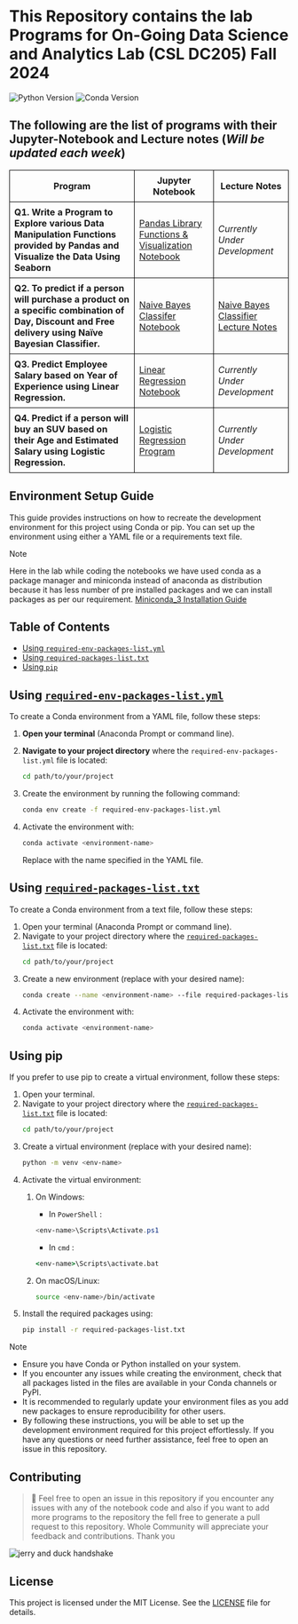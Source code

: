 # This Repository contains the lab Programs for On-Going Data Science and Analytics Lab (CSL DC205) Fall 2024
![Python Version](https://img.shields.io/badge/Python-3.10-fdcd3d.svg)
![Conda Version](https://img.shields.io/badge/conda-24.9-43b02a.svg)
## The following are the list of programs with their Jupyter-Notebook and Lecture notes (*Will be updated each week*)

<table style="border-collapse: collapse; width: 100%;">
    <tr>
        <th style="border: 1px solid black; padding: 8px;"><b>Program</b></th>
        <th style="border: 1px solid black; padding: 8px;"><b>Jupyter Notebook</b></th>
        <th style="border: 1px solid black; padding: 8px;"><b>Lecture Notes</b></th>
    </tr>
    <tr>
        <td style="border: 1px solid black; padding: 8px;"><b>Q1. Write a Program to Explore various Data Manipulation Functions provided by Pandas and Visualize the Data Using Seaborn</b></td>
        <td style="border: 1px solid black; padding: 8px;"><a href="pandas_librabry_functions.ipynb">Pandas Library Functions & Visualization Notebook</a></td>
        <td style="border: 1px solid black; padding: 8px;"><i>Currently Under Development</i></td>
    </tr>
    <tr>
        <td style="border: 1px solid black; padding: 8px;"><b>Q2. To predict if a person will purchase a product on a specific combination of Day, Discount and Free delivery using Naïve Bayesian Classifier.</b></td>
        <td style="border: 1px solid black; padding: 8px;"><a href="naive_bayes_classifier.ipynb">Naive Bayes Classifer Notebook</a></td>
        <td style="border: 1px solid black; padding: 8px;"><a href="Lecture%20Notes/Naive_Bayesian_Classifier_Notes.pdf">Naive Bayes Classifier Lecture Notes</a></td>
    </tr>
    <tr>
        <td style="border: 1px solid black; padding: 8px;"><b>Q3. Predict Employee Salary based on Year of Experience using Linear Regression.</b></td>
        <td style="border: 1px solid black; padding: 8px;"><a href="linear_regression.ipynb">Linear Regression Notebook</a></td>
        <td style="border: 1px solid black; padding: 8px;"><i>Currently Under Development</i></td>
    </tr>
     <tr>
        <td style="border: 1px solid black; padding: 8px;"><b>Q4. Predict if a person will buy an SUV based on their Age and Estimated Salary using Logistic Regression.</b></td>
        <td style="border: 1px solid black; padding: 8px;"><a href="Logistic_Regression.ipynb">Logistic Regression Program</a></td>
        <td style="border: 1px solid black; padding: 8px;"><i>Currently Under Development</i></td>
    </tr>
</table>

## Environment Setup Guide

This guide provides instructions on how to recreate the development environment for this project using Conda or pip. You can set up the environment using either a YAML file or a requirements text file.

>[!NOTE]
> Here in the lab while coding the notebooks we have used conda as a package manager and miniconda instead of anaconda as distribution because it has less number of pre installed packages and we can install packages as per our requirement. [Miniconda_3 Installation Guide](/Installation_Guides/Summary%20of%20Installation%20and%20Setup%20Steps%20For%20Miniconda3%20(a%20python%20distribution).pdf)

## Table of Contents

- [Using `required-env-packages-list.yml`](#using-required-env-packages-listyml)
- [Using `required-packages-list.txt`](#using-required-packages-listtxt)
- [Using `pip`](#using-pip)

## Using [`required-env-packages-list.yml`](/required-env-packages-list.yml)

To create a Conda environment from a YAML file, follow these steps:

1. **Open your terminal** (Anaconda Prompt or command line).

2. **Navigate to your project directory** where the `required-env-packages-list.yml` file is located:
   ```bash
   cd path/to/your/project  
   ```
3. Create the environment by running the following command:
    ```bash
    conda env create -f required-env-packages-list.yml
    ```
4. Activate the environment with:
    ```bash
    conda activate <environment-name>
    ```
    Replace <environment-name> with the name specified in the YAML file.
## Using [`required-packages-list.txt`](/required-packages-list.txt)
To create a Conda environment from a text file, follow these steps:
1. Open your terminal (Anaconda Prompt or command line).
2. Navigate to your project directory where the [`required-packages-list.txt`](/required-packages-list.txt) file is located:
    ```bash
    cd path/to/your/project
    ```
3. Create a new environment (replace <environment-name> with your desired name):
    ```bash
    conda create --name <environment-name> --file required-packages-list.txt
    ```
4. Activate the environment with:
    ```bash
    conda activate <environment-name>
    ```
## Using pip
If you prefer to use pip to create a virtual environment, follow these steps:
1. Open your terminal.
2. Navigate to your project directory where the [`required-packages-list.txt`](/required-packages-list.txt) file is located:
    ```bash
    cd path/to/your/project
    ```
3. Create a virtual environment (replace <env-name> with your desired name):
    ```bash
    python -m venv <env-name>
    ```
4. Activate the virtual environment:
    1. On Windows:
        - In `PowerShell` :

        ```powershell 
        <env-name>\Scripts\Activate.ps1
        ```
        - In `cmd` :

        ```cmd
        <env-name>\Scripts\activate.bat
        ```
    2. On macOS/Linux:
        ```bash
        source <env-name>/bin/activate
        ```
5. Install the required packages using:
    ```bash
    pip install -r required-packages-list.txt
    ```
>[!NOTE]
> - Ensure you have Conda or Python installed on your system.
> - If you encounter any issues while creating the environment, check that all packages listed in the files are available in your Conda channels or PyPI.
> - It is recommended to regularly update your environment files as you add new packages to ensure reproducibility for other users.
> - By following these instructions, you will be able to set up the development environment required for this project effortlessly. If you have any questions or need further assistance, feel free to open an issue in this repository.

## Contributing
>  :handshake: Feel free to open an issue in this repository if you encounter any issues with any of the notebook code and also if you want to add more programs to the repository the fell free to generate a pull request to this repository. Whole Community will appreciate your feedback and contributions. Thank you 

![jerry and duck handshake](https://tenor.com/en-GB/view/tom-and-jerry-jerry-the-mouse-jerry-shake-hands-handshake-gif-17827738.gif)

## License
This project is licensed under the MIT License. See the [LICENSE](/License) file for details.
   